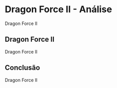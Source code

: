 ---
---

# Dragon Force II - Análise

Dragon Force II

## Dragon Force II

Dragon Force II

## Conclusão

Dragon Force II
